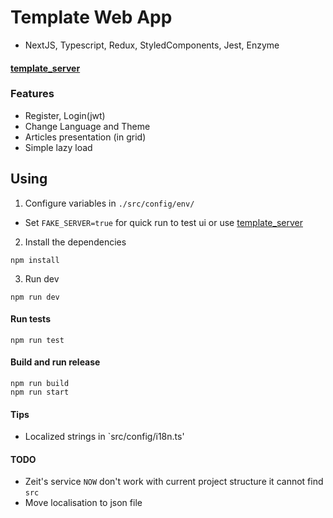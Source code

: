 # Template Web App

- NextJS, Typescript, Redux, StyledComponents, Jest, Enzyme

#### [template_server](https://github.com/Nedja995/template_server)

### Features

- Register, Login(jwt)
- Change Language and Theme
- Articles presentation (in grid)
- Simple lazy load

## Using

1. Configure variables in `./src/config/env/`

- Set `FAKE_SERVER=true` for quick run to test ui or use [template_server](https://github.com/Nedja995/template_server)

2. Install the dependencies

```
npm install
```

3. Run dev

```
npm run dev
```

#### Run tests

```
npm run test
```

#### Build and run release

```
npm run build
npm run start
```

#### Tips

- Localized strings in `src/config/i18n.ts'

#### TODO

- Zeit's service `NOW` don't work with current project structure it cannot find `src`
- Move localisation to json file
